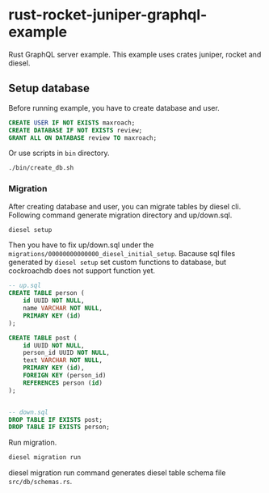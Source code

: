 # rust-rocket-juniper-graphql-example

Rust GraphQL server example. This example uses crates juniper, rocket and diesel.

## Setup database

Before running example, you have to create database and user.

```sql
CREATE USER IF NOT EXISTS maxroach;
CREATE DATABASE IF NOT EXISTS review;
GRANT ALL ON DATABASE review TO maxroach;
```

Or use scripts in `bin` directory.

```sh
./bin/create_db.sh
```

### Migration

After creating database and user, you can migrate tables by diesel cli.
Following command generate migration directory and up/down.sql.

```sh
diesel setup
```

Then you have to fix up/down.sql under the `migrations/00000000000000_diesel_initial_setup`.
Bacause sql files generated by `diesel setup` set custom functions to database,
but cockroachdb does not support function yet.

```sql
-- up.sql
CREATE TABLE person (
    id UUID NOT NULL,
    name VARCHAR NOT NULL,
    PRIMARY KEY (id)
);

CREATE TABLE post (
    id UUID NOT NULL,
    person_id UUID NOT NULL,
    text VARCHAR NOT NULL,
    PRIMARY KEY (id),
    FOREIGN KEY (person_id)
    REFERENCES person (id)
);


-- down.sql
DROP TABLE IF EXISTS post;
DROP TABLE IF EXISTS person;
```

Run migration.

```sh
diesel migration run
```

diesel migration run command generates diesel table schema file `src/db/schemas.rs`.
